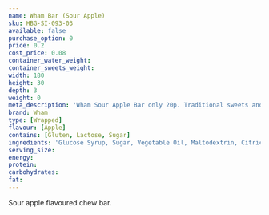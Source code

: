 ```yaml
---
name: Wham Bar (Sour Apple)
sku: HBG-SI-093-03
available: false
purchase_option: 0
price: 0.2
cost_price: 0.08
container_water_weight: 
container_sweets_weight: 
width: 180
height: 30
depth: 3
weight: 0
meta_description: 'Wham Sour Apple Bar only 20p. Traditional sweets and more at Humbugs Confectionery Store. Specialists in satisfying your sweet tooth!'
brand: Wham
type: [Wrapped]
flavour: [Apple]
contains: [Gluten, Lactose, Sugar]
ingredients: 'Glucose Syrup, Sugar, Vegetable Oil, Maltodextrin, Citric Acid, Milk Protein, Glycerol: E422, Emulsifier: Soya Lecithin, E322, Colours: Curcumin, Chlorophyll'
serving_size: 
energy: 
protein: 
carbohydrates: 
fat: 
---
```

Sour apple flavoured chew bar.